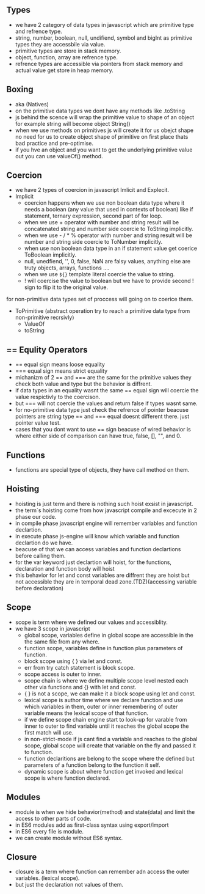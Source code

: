 

## Types

- we have 2 category of data types in javascript which are primitive type and refrence type.
- string, number, boolean, null, undifiend, symbol and bigInt as primitive types they are accessbile via value.
- primitive types are store in stack memory.
- object, function, array are refrence type.
- refrence types are accessible via pointers from stack memory and actual value get store in heap memory.

## Boxing 
  - aka (Natives)
  - on the primitive data types we dont have any methods like .toString
  - js behind the scence will wrap the primitive value to shape of an object for example string will become object String()
  - when we use methods on primitives js will create it for us obejct shape no need for us to create object shape of primitive on first place thats bad practice and pre-optimise.
  - if you hve an object and you want to get the underlying primitive value out you can use valueOf() method.

## Coercion

- we have 2 types of coercion in javascript Imlicit and Explecit.
- Implicit
  - coercion happens when we use non boolean data type where it needs a boolean (any value that used in contexts of boolean) like if statement, ternary expression, second part of for loop.
  - when we use + operator with number and string result will be concatenated string and number side coercie to ToString implicitly.
  - when we use - / * % operator with number and string result will be number and string side coercie to ToNumber implicitly.
  - when use non boolean data type in an if statement value get coerice ToBoolean implicitly.
  - null, unedfiend, '', 0, false, NaN are falsy values, anything else are truty objects, arrays, functions ....
  - when we use `${}` template literal coercie the value to string.
  - ! will coercise the value to boolean but we have to provide second ! sign to flip it to the original value.  

for non-primitive data types set of proccess will going on to coerice them.
  - ToPrimitive (abstract operation try to reach a primitive data type from non-primitive recrsivly)
    - ValueOf 
    - toString

## == Equlity Operators
  - == equal sign means loose equality
  - === equal sign means strict equality
  - michanizm of 2 == and === are the same for the primitive values they check both value and type but the behavior is diffrent.
  - if data types in an equality wasnt the same == equal sign will coercie the value respictivly to the coercison.
  - but === will not coercie the values and return false if types wasnt same.
  - for no-primitive data type just check the refrence of pointer beacuse pointers are string type == and === equal doesnt different there. just pointer value test.
  - cases that you dont want to use == sign beacuse of wired behavior is where either side of comparison can have true, false, [], "", and 0. 

## Functions
 - functions are special type of objects, they have call method on them.


## Hoisting
  - hoisting is just term and there is nothing such hoist exsist in javascript.
  - the term`s hoisting come from how javascript compile and excecute in 2 phase our code.
  - in compile phase javascript engine will remember variables and function declartion.
  - in execute phase js-engine will know which variable and function declartion do we have.
  - beacuse of that we can access variables and function declartions before calling them.
  - for the var keyword just declartion will hoist, for the functions, declaration and function body will hoist
  - this behavior for let and const variables are diffrent they are hoist but not accessible they are in temporal dead zone.(TDZ)(accessing variable before declaration)

## Scope
 - scope is term where we defined our values and accessiblity.
 - we have 3 scope in javascript
     - global scope, variables define in global scope are accessible in the the same file from any where.
     - function scope, variables define in function plus parameters of function.
     - block scope using { } via let and const.
   - err from try catch statement is block scope.
   - scope access is outer to inner.
   - scope chain is where we define multiple scope level nested each other via functions and {} with let and const.
   - { } is not a scope, we can make it a block scope using let and const.
   - lexical scope is author time where we declare function and use which variables in them, outer or inner remembering of outer variable means the lexical scope of that function.
   - if we define scope chain engine start to look-up for varable from inner to outer to find variable until it reaches the global scope the first match will use.
   - in non-strict-mode if js cant find a variable and reaches to the global scope, global scope will create that variable on the fly and passed it to function.
   - function declaritions are belong to the scope where the defined but parameters of a function belong to the function it self.
   - dynamic scope is about where function get invoked and lexical scope is where function declared.

## Modules
  - module is when we hide behavior(method) and state(data) and limit the access to other parts of code.
  - in ES6 modules add as first-class syntax using export/import 
  - in ES6 every file is module.
  - we can create module without ES6 syntax.
    
## Closure
  - closure is a term where function can remember adn access the outer variables. (lexical scope).
  - but just the declaration not values of them.












 
